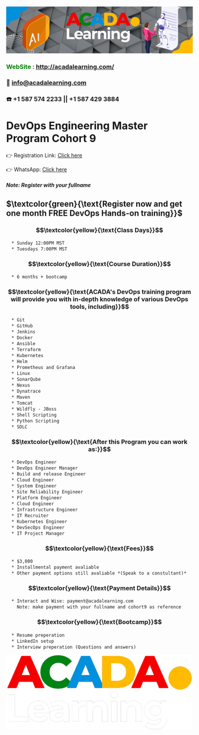 ![ACADA!](AcadaLearning.png)
### **<span style="color:green"> WebSite : <http://acadalearning.com/></span>**
### **:email: info@acadalearning.com**
### :phone: +1 587 574 2233 || +1 587 429 3884

# DevOps Engineering Master Program Cohort 9
:point_right: Registration Link: [Click here](https://forms.gle/uT5Ukf5bHzQK7HWk8)

:point_right: WhatsApp: [Click here](https://chat.whatsapp.com/CXvTn0ROndfDsVXgd4CT6V)
##### Note: Register with your fullname
## $\textcolor{green}{\text{Register now and get one month FREE DevOps Hands-on training}}$





### $$\textcolor{yellow}{\text{Class Days}}$$
```
  * Sunday 12:00PM MST
  * Tuesdays 7:00PM MST
```
### $$\textcolor{yellow}{\text{Course Duration}}$$
```
  * 6 months + bootcamp
```
### $$\textcolor{yellow}{\text{ACADA's DevOps training program will provide you with in-depth knowledge of various DevOps tools, including}}$$
```
  * Git
  * GitHub
  * Jenkins
  * Docker
  * Ansible
  * Terraform
  * Kubernetes
  * Helm
  * Prometheus and Grafana
  * Linux
  * SonarQube
  * Nexus
  * Dynatrace
  * Maven
  * Tomcat
  * Wildfly - JBoss
  * Shell Scripting
  * Python Scripting
  * SDLC
```
### $$\textcolor{yellow}{\text{After this Program you can work as:}}$$
```
  * DevOps Engineer
  * DevOps Engineer Manager
  * Build and release Engineer
  * Cloud Engineer
  * System Engineer
  * Site Reliability Engineer
  * Platform Engineer
  * Cloud Engineer
  * Infrastructure Engineer
  * IT Recruiter
  * Kubernetes Engineer
  * DevSecOps Engineer
  * IT Project Manager
```
### $$\textcolor{yellow}{\text{Fees}}$$
```
  * $3,000 
  * Installmental payment avaliable
  * Other payment options still avaliable *(Speak to a constultant)*
```
### $$\textcolor{yellow}{\text{Payment Details}}$$
```
  * Interact and Wise: payment@acadalearning.com
    Note: make payment with your fullname and cohort9 as reference
```
### $$\textcolor{yellow}{\text{Bootcamp}}$$
```
  * Resume preperation
  * LinkedIn setup
  * Interview preperation (Questions and answers)
```
![ACADA!](Acada.png)
